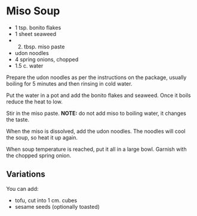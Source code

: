 Miso Soup
=========


+ 1 tsp. bonito flakes
+ 1 sheet seaweed
+ 2. tbsp. miso paste
+ udon noodles
+ 4 spring onions, chopped
+ 1.5 c. water


Prepare the udon noodles as per the instructions on the package,
usually boiling for 5 minutes and then rinsing in cold water.

Put the water in a pot and add the bonito flakes and seaweed. Once it
boils reduce the heat to low.

Stir in the miso paste. **NOTE:** do not add miso to boiling water, it
changes the taste.

When the miso is dissolved, add the udon noodles. The noodles will
cool the soup, so heat it up again.

When soup temperature is reached, put it all in a large bowl. Garnish
with the chopped spring onion.


Variations
----------

You can add:

+ tofu, cut into 1 cm. cubes
+ sesame seeds (optionally toasted)
